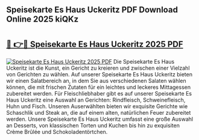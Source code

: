 ## Speisekarte Es Haus Uckeritz PDF Download Online 2025 kiQKz

# <h2><a href="http://gc667o.nevu.top/?p=Speisekarte+Es+Haus+Uckeritz">🔗 👉🔴 Speisekarte Es Haus Uckeritz 2025 PDF</a></h2>

[![Speisekarte Es Haus Uckeritz 2025 PDF](https://i.imgur.com/dBaPXMq.png)](http://gc667o.nevu.top/?p=Speisekarte+Es+Haus+Uckeritz)
Die Speisekarte Es Haus Uckeritz ist die Kunst, ein Gericht zu kreieren und zwischen einer Vielzahl von Gerichten zu wählen. Auf unserer Speisekarte Es Haus Uckeritz bieten wir einen Salatbereich an, in dem Sie aus verschiedenen Salaten wählen können, die mit frischen Zutaten für ein leichtes und leckeres Mittagessen zubereitet werden. Für Fleischliebhaber gibt es auf unserer Speisekarte Es Haus Uckeritz eine Auswahl an Gerichten: Rindfleisch, Schweinefleisch, Huhn und Fisch. Unseren Auserwählten bieten wir exquisite Gerichte wie Schaschlik und Steak an, die auf einem alten, natürlichen Feuer zubereitet werden. Unsere Speisekarte Es Haus Uckeritz umfasst eine große Auswahl an Desserts, von klassischen Torten und Kuchen bis hin zu exquisiten Crème Brûlée und Schokoladentörtchen.
